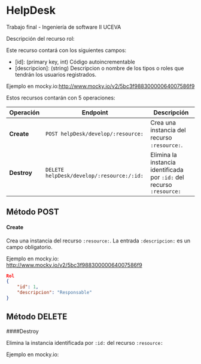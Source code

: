 ﻿# HelpDesk
Trabajo final - Ingeniería de software II UCEVA

Descripción del recurso rol:

Este recurso contará con los siguientes campos:

* [id]: (primary key, int) Código autoincrementable
* [descripcion]: (string) Descripcion o nombre de los tipos o roles que tendrán los usuarios registrados.


Ejemplo en mocky.io:http://www.mocky.io/v2/5bc3f98830000064007586f9


Estos recursos contarán con 5 operaciones:

| Operación             | Endpoint                                                            | Descripción                                                            |
| --------------------- | ------------------------------------------------------------------- | ---------------------------------------------------------------------- |
| __Create__            | `POST helpDesk/develop/:resource:`                                  | Crea una instancia del recurso `:resource:`.                           |
| __Destroy__           | `DELETE helpDesk/develop/:resource:/:id:`                           | Elimina la instancia identificada por `:id:` del recurso `:resource:`  |

## Método POST
#### Create

Crea una instancia del recurso `:resource:`. La entrada `:descripcion:` es un campo obligatorio.

Ejemplo en mocky.io: http://www.mocky.io/v2/5bc3f98830000064007586f9

```json
Rol
{
    "id": 1,
    "descripcion": "Responsable"
}
```

## Método DELETE
####Destroy

Elimina la instancia identificada por `:id:` del recurso `:resource:`

Ejemplo en mocky.io:

```json

```